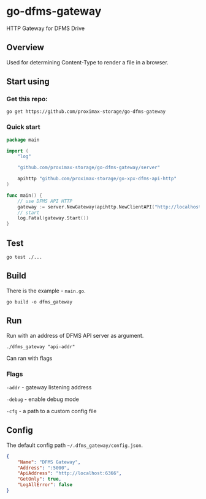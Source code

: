 # go-dfms-gateway
HTTP Gateway for DFMS Drive

## Overview
Used for determining Content-Type to render a file in a browser.

## Start using

### Get this repo:

`go get https://github.com/proximax-storage/go-dfms-gateway`

### Quick start

```go
package main

import (
	"log"

	"github.com/proximax-storage/go-dfms-gateway/server"

	apihttp "github.com/proximax-storage/go-xpx-dfms-api-http"
)

func main() {
	// use DFMS API HTTP
	gateway := server.NewGateway(apihttp.NewClientAPI("http://localhost:6366"))
	// start
	log.Fatal(gateway.Start())
}
```

## Test
`go test ./...`

## Build

There is the example - `main.go`.

`go build -o dfms_gateway`

## Run

Run with an address of DFMS API server as argument. 

`./dfms_gateway "api-addr"`

Can ran with flags

### Flags

`-addr` - gateway listening address

`-debug` - enable debug mode

`-cfg` - a path to a custom config file

## Config

The default config path `~/.dfms_gateway/config.json`.

```json
{
	"Name": "DFMS Gateway",
	"Address": ":5000",
	"ApiAddress": "http://localhost:6366",
	"GetOnly": true,
	"LogAllError": false
}
```